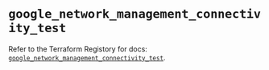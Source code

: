 # `google_network_management_connectivity_test`

Refer to the Terraform Registory for docs: [`google_network_management_connectivity_test`](https://www.terraform.io/docs/providers/google-beta/r/google_network_management_connectivity_test).
